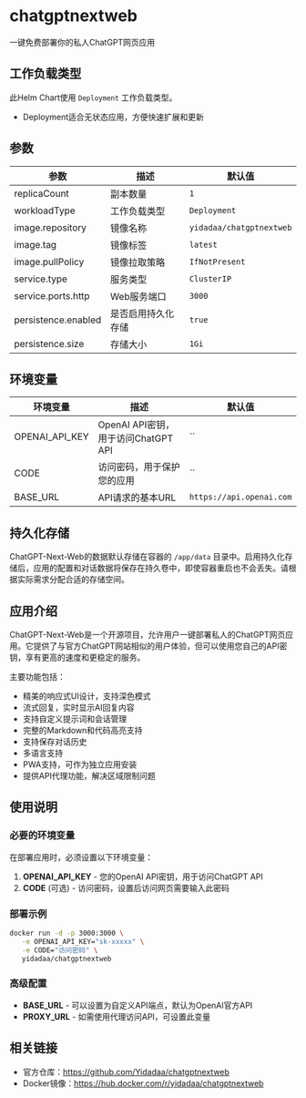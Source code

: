 # chatgptnextweb

一键免费部署你的私人ChatGPT网页应用

## 工作负载类型

此Helm Chart使用 `Deployment` 工作负载类型。

- Deployment适合无状态应用，方便快速扩展和更新

## 参数

| 参数 | 描述 | 默认值 |
|------|------|--------|
| replicaCount | 副本数量 | `1` |
| workloadType | 工作负载类型 | `Deployment` |
| image.repository | 镜像名称 | `yidadaa/chatgptnextweb` |
| image.tag | 镜像标签 | `latest` |
| image.pullPolicy | 镜像拉取策略 | `IfNotPresent` |
| service.type | 服务类型 | `ClusterIP` |
| service.ports.http | Web服务端口 | `3000` |
| persistence.enabled | 是否启用持久化存储 | `true` |
| persistence.size | 存储大小 | `1Gi` |

## 环境变量

| 环境变量 | 描述 | 默认值 |
|---------|------|--------|
| OPENAI_API_KEY | OpenAI API密钥，用于访问ChatGPT API | `` |
| CODE | 访问密码，用于保护您的应用 | `` |
| BASE_URL | API请求的基本URL | `https://api.openai.com` |

## 持久化存储

ChatGPT-Next-Web的数据默认存储在容器的 `/app/data` 目录中。启用持久化存储后，应用的配置和对话数据将保存在持久卷中，即使容器重启也不会丢失。请根据实际需求分配合适的存储空间。

## 应用介绍

ChatGPT-Next-Web是一个开源项目，允许用户一键部署私人的ChatGPT网页应用。它提供了与官方ChatGPT网站相似的用户体验，但可以使用您自己的API密钥，享有更高的速度和更稳定的服务。

主要功能包括：
- 精美的响应式UI设计，支持深色模式
- 流式回复，实时显示AI回复内容
- 支持自定义提示词和会话管理
- 完整的Markdown和代码高亮支持
- 支持保存对话历史
- 多语言支持
- PWA支持，可作为独立应用安装
- 提供API代理功能，解决区域限制问题

## 使用说明

### 必要的环境变量

在部署应用时，必须设置以下环境变量：

1. **OPENAI_API_KEY** - 您的OpenAI API密钥，用于访问ChatGPT API
2. **CODE** (可选) - 访问密码，设置后访问网页需要输入此密码

### 部署示例

```bash
docker run -d -p 3000:3000 \
   -e OPENAI_API_KEY="sk-xxxxx" \
   -e CODE="访问密码" \
   yidadaa/chatgptnextweb
```

### 高级配置

- **BASE_URL** - 可以设置为自定义API端点，默认为OpenAI官方API
- **PROXY_URL** - 如需使用代理访问API，可设置此变量

## 相关链接

- 官方仓库：https://github.com/Yidadaa/chatgptnextweb
- Docker镜像：https://hub.docker.com/r/yidadaa/chatgptnextweb